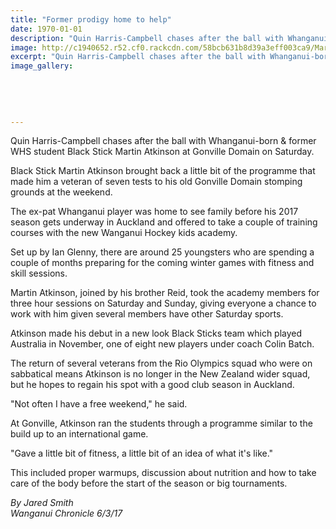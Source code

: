 ```yaml
---
title: "Former prodigy home to help"
date: 1970-01-01
description: "Quin Harris-Campbell chases after the ball with Whanganui-born & former WHS student Black Stick Martin Atkinson at Gonville Domain on Saturday..."
image: http://c1940652.r52.cf0.rackcdn.com/58bcb631b8d39a3eff003ca9/Martin-Atkinson-ex--gonville-dom.-Black-Stick-Chron-6-March-2017.jpg
excerpt: "Quin Harris-Campbell chases after the ball with Whanganui-born & former WHS student Black Stick Martin Atkinson at Gonville Domain on Saturday."
image_gallery:
    
    
    
    
    
---
```


<p>Quin Harris-Campbell chases after the ball with Whanganui-born &amp; former WHS student Black Stick Martin Atkinson at Gonville Domain on Saturday.</p>
<p>Black Stick Martin Atkinson brought back a little bit of the programme that made him a veteran of seven tests to his old Gonville Domain stomping grounds at the weekend.</p>
<p>The ex-pat Whanganui player was home to see family before his 2017 season gets underway in Auckland and offered to take a couple of training courses with the new Wanganui Hockey kids academy.</p>
<p>Set up by Ian Glenny, there are around 25 youngsters who are spending a couple of months preparing for the coming winter games with fitness and skill sessions.</p>
<p>Martin Atkinson, joined by his brother Reid, took the academy members for three hour sessions on Saturday and Sunday, giving everyone a chance to work with him given several members have other Saturday sports.</p>
<p>Atkinson made his debut in a new look Black Sticks team which played Australia in November, one of eight new players under coach Colin Batch.</p>
<p>The return of several veterans from the Rio Olympics squad who were on sabbatical means Atkinson is no longer in the New Zealand wider squad, but he hopes to regain his spot with a good club season in Auckland.</p>
<p>"Not often I have a free weekend," he said.</p>
<p>At Gonville, Atkinson ran the students through a programme similar to the build up to an international game.</p>
<p>"Gave a little bit of fitness, a little bit of an idea of what it's like."</p>
<p>This included proper warmups, discussion about nutrition and how to take care of the body before the start of the season or big tournaments.</p>
<p class="clear syndicator"><em>By Jared Smith</em><br /><em>Wanganui Chronicle 6/3/17&nbsp;</em></p>

